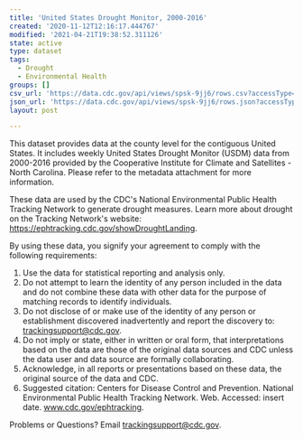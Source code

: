 ```yaml
---
title: 'United States Drought Monitor, 2000-2016'
created: '2020-11-12T12:16:17.444767'
modified: '2021-04-21T19:38:52.311126'
state: active
type: dataset
tags:
  - Drought
  - Environmental Health
groups: []
csv_url: 'https://data.cdc.gov/api/views/spsk-9jj6/rows.csv?accessType=DOWNLOAD'
json_url: 'https://data.cdc.gov/api/views/spsk-9jj6/rows.json?accessType=DOWNLOAD'
layout: post

---
```

This dataset provides data at the county level for the contiguous United States. It includes weekly United States Drought Monitor (USDM) data from 2000-2016 provided by the Cooperative Institute for Climate and Satellites - North Carolina. Please refer to the metadata attachment for more information.

These data are used by the CDC's National Environmental Public Health Tracking Network to generate drought measures. Learn more about drought on the Tracking Network's website: https://ephtracking.cdc.gov/showDroughtLanding.

By using these data, you signify your agreement to comply with the following requirements: 
1.	Use the data for statistical reporting and analysis only. 
2.	Do not attempt to learn the identity of any person included in the data and do not combine these data with other data for the purpose of matching records to identify individuals. 
3.	Do not disclose of or make use of the identity of any person or establishment discovered inadvertently and report the discovery to: trackingsupport@cdc.gov. 
4.	Do not imply or state, either in written or oral form, that interpretations based on the data are those of the original data sources and CDC unless the data user and data source are formally collaborating. 
5.	Acknowledge, in all reports or presentations based on these data, the original source of the data and CDC. 
6.	Suggested citation: Centers for Disease Control and Prevention. National Environmental Public Health Tracking Network. Web. Accessed: insert date. www.cdc.gov/ephtracking. 

Problems or Questions? 
Email trackingsupport@cdc.gov.

